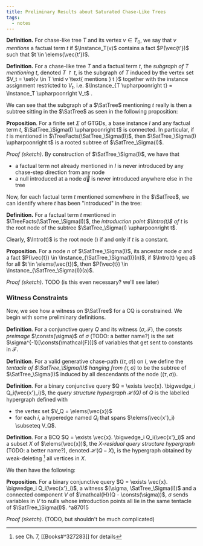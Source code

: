 ```yaml
---
title: Preliminary Results about Saturated Chase-Like Trees
tags:
  - notes
---
```


**Definition.** For chase-like tree $T$ and its vertex $v \in T_0$, we say that $v$ *mentions* a factual term $t$ if $\Instance_T(v)$ contains a fact $P(\vec{t'})$ such that $t \in \elems(\vec{t'})$.

**Definition.** For a chase-like tree $T$ and a factual term $t$, the _subgraph of $T$ mentioning $t$_, denoted $T \upharpoonright t$, is the subgraph of $T$ induced by the vertex set $V_t = \set{v \in T \mid v \text{ mentions } t }$ together with the instance assignment restricted to $V_t$, i.e. $\Instance_{T \upharpoonright t} = \Instance_T \upharpoonright V_t$ .

We can see that the subgraph of a $\SatTree$ mentioning $t$ really is then a subtree sitting in the $\SatTree$ as seen in the following proposition:

**Proposition**. For a finite set $\Sigma$ of GTGDs, a base instance $I$ and any factual term $t$, $\SatTree_\Sigma(I) \upharpoonright t$ is connected. In particular, if $t$ is mentioned in $\TreeFacts(\SatTree_\Sigma(I))$, then $\SatTree_\Sigma(I) \upharpoonright t$ is a rooted subtree of $\SatTree_\Sigma(I)$.

_Proof (sketch)_. By construction of $\SatTree_\Sigma(I)$, we have that
 - a factual term not already mentioned in $I$ is never introduced by any chase-step direction from any node
 - a null introduced at a node $\vec{d}$ is never introduced anywhere else in the tree

Now, for each factual term $t$ mentioned somewhere in the $\SatTree$, we can identify where $t$ has been "introduced" in the tree:

**Definition.** For a factual term $t$ mentioned in $\TreeFacts(\SatTree_\Sigma(I))$, the *introduction point $\Intro(t)$ of $t$* is the root node of the subtree $\SatTree_\Sigma(I) \upharpoonright t$.

Clearly, $\Intro(t)$ is the root node $()$ if and only if $t$ is a constant.

**Proposition**. For a node $n$ of $\SatTree_\Sigma(I)$, its ancestor node $a$ and a fact $P(\vec{t}) \in \Instance_{\SatTree_\Sigma(I)}(n)$, if $\Intro(t) \geq a$ for all $t \in \elems(\vec{t})$, then $P(\vec{t}) \in \Instance_{\SatTree_\Sigma(I)}(a)$.

_Proof (sketch)_. TODO (is this even necessary? we'll see later)

### Witness Constraints

Now, we see how a witness on $\SatTree$ for a CQ is constrained. We begin with some preliminary definitions.

**Definition**. For a conjunctive query $Q$ and its witness $(\sigma, \mathcal{F})$, the *consts preimage* $\consts(\sigma)$ of $\sigma$ (TODO: a better name?) is the set $\sigma^{-1}[\consts(\mathcal{F})]$ of variables that get sent to constants in $\mathcal{F}$.

**Definition**. For a valid generative chase-path $((\tau, \sigma))$ on $I$, we define the *tentacle of $\SatTree_\Sigma(I)$ hanging from $(\tau, \sigma)$* to be the subtree of $\SatTree_\Sigma(I)$ induced by all descendants of the node $((\tau, \sigma))$.

**Definition**. For a binary conjunctive query $Q = \exists \vec{x}. \bigwedge_i Q_i(\vec{x'}_i)$, the *query structure hypergraph $\mathcal{H}(Q)$* of $Q$ is the labelled hypergraph defined with
 - the vertex set $V_Q = \elems(\vec{x})$
 - for each $i$, a hyperedge named $Q_i$ that spans $\elems(\vec{x'}_i) \subseteq V_Q$.

**Definition**. For a BCQ $Q = \exists \vec{x}. \bigwedge_i Q_i(\vec{x'}_i)$ and a subset $X$ of $\elems(\vec{x})$, the *$X$-residual query structure hypergraph* (TODO: a better name?), denoted $\mathcal{H}(Q-X)$, is the hypergraph obtained by weak-deleting [^1] all vertices in $X$.

We then have the following:

**Proposition**. For a binary conjunctive query $Q = \exists \vec{x}. \bigwedge_i Q_i(\vec{x'}_i)$, a witness $(\sigma, \SatTree_\Sigma(I))$ and a connected component $V$ of $\mathcal{H}(Q - \consts(\sigma))$, $\sigma$ sends variables in $V$ to nulls whose introduction points all lie in the same tentacle of $\SatTree_\Sigma(I)$. ^a87015

*Proof (sketch)*. (TODO, but shouldn't be much complicated)

[^1]: see Ch. 7, [[Books#^327283]] for details